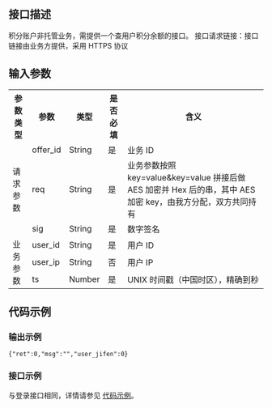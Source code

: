 ## 接口描述
积分账户非托管业务，需提供一个查用户积分余额的接口。
接口请求链接：接口链接由业务方提供，采用 HTTPS 协议

## 输入参数

<table><tbody>
<tr><th >参数类型</th>
<th >参数</th>
<th >类型</th>
<th >是否必填</th>
<th >含义</th></tr>
<tr><td rowspan= '3' colspan= '1' >请求参数</td>
<td >offer_id</td>
<td >String</td>
<td >是</td>
<td >业务 ID</td></tr>
<tr><td >req</td>
<td >String</td>
<td >是</td>
<td >业务参数按照 key=value&key=value 拼接后做 AES 加密并 Hex 后的串，其中 AES 加密 key，由我方分配，双方共同持有</td></tr>
<tr><td >sig</td>
<td >String</td>
<td >是</td>
<td >数字签名</td></tr>
<tr><td rowspan= '9' colspan= '1' >业务参数</td>
<td >user_id</td>
<td >String</td>
<td >是</td>
<td >用户 ID</td></tr>
<tr><td >user_ip</td>
<td >String</td>
<td >否</td>
<td >用户 IP</td></tr>
<tr><td >ts</td>
<td >Number</td>
<td >是</td>
<td >UNIX 时间戳（中国时区），精确到秒</td></tr>
</tbody></table>

## 代码示例
### 输出示例
```
{"ret":0,"msg":"","user_jifen":0}
```
### 接口示例
与登录接口相同，详情请参见 [ 代码示例](https://cloud.tencent.com/document/product/872/18434)。
